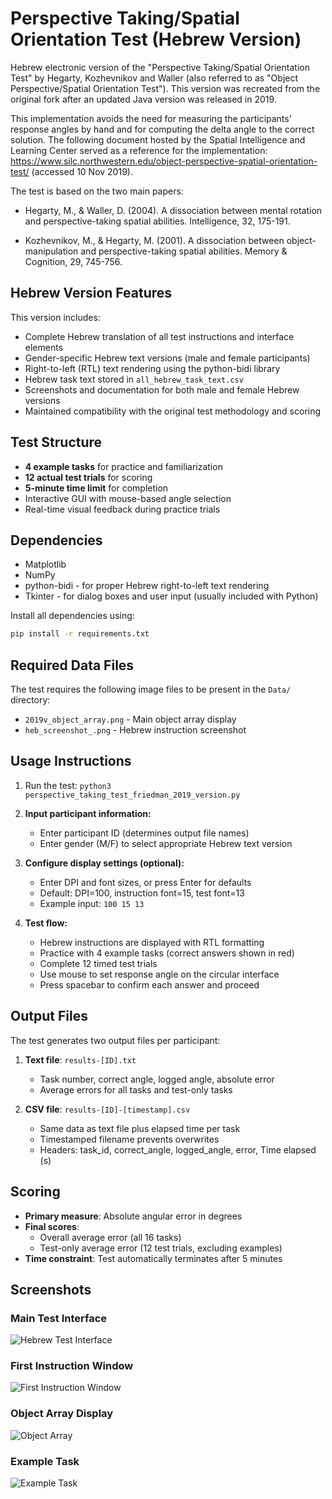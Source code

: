 # Perspective Taking/Spatial Orientation Test (Hebrew Version)

Hebrew electronic version of the "Perspective Taking/Spatial Orientation Test" by Hegarty, Kozhevnikov and Waller (also referred to as "Object Perspective/Spatial Orientation Test"). This version was recreated from the original fork after an updated Java version was released in 2019.

This implementation avoids the need for measuring the participants' response angles by hand and for computing the delta angle to the correct solution. The following document hosted by the Spatial Intelligence and Learning Center served as a reference for the implementation: https://www.silc.northwestern.edu/object-perspective-spatial-orientation-test/ (accessed 10 Nov 2019).

The test is based on the two main papers:

 * Hegarty, M., & Waller, D. (2004). A dissociation between mental rotation and perspective-taking spatial abilities. Intelligence, 32, 175-191.

 * Kozhevnikov, M., & Hegarty, M. (2001). A dissociation between object-manipulation and perspective-taking spatial abilities. Memory & Cognition, 29, 745-756.

## Hebrew Version Features

This version includes:
- Complete Hebrew translation of all test instructions and interface elements
- Gender-specific Hebrew text versions (male and female participants)
- Right-to-left (RTL) text rendering using the python-bidi library
- Hebrew task text stored in `all_hebrew_task_text.csv`
- Screenshots and documentation for both male and female Hebrew versions
- Maintained compatibility with the original test methodology and scoring

## Test Structure

- **4 example tasks** for practice and familiarization
- **12 actual test trials** for scoring
- **5-minute time limit** for completion
- Interactive GUI with mouse-based angle selection
- Real-time visual feedback during practice trials

## Dependencies
 * Matplotlib
 * NumPy
 * python-bidi - for proper Hebrew right-to-left text rendering
 * Tkinter - for dialog boxes and user input (usually included with Python)

Install all dependencies using:
```bash
pip install -r requirements.txt
```

## Required Data Files

The test requires the following image files to be present in the `Data/` directory:
- `2019v_object_array.png` - Main object array display
- `heb_screenshot_.png` - Hebrew instruction screenshot

## Usage Instructions

1. Run the test: `python3 perspective_taking_test_friedman_2019_version.py`

2. **Input participant information:**
   - Enter participant ID (determines output file names)
   - Enter gender (M/F) to select appropriate Hebrew text version

3. **Configure display settings (optional):**
   - Enter DPI and font sizes, or press Enter for defaults
   - Default: DPI=100, instruction font=15, test font=13
   - Example input: `100 15 13`

4. **Test flow:**
   - Hebrew instructions are displayed with RTL formatting
   - Practice with 4 example tasks (correct answers shown in red)
   - Complete 12 timed test trials
   - Use mouse to set response angle on the circular interface
   - Press spacebar to confirm each answer and proceed

## Output Files

The test generates two output files per participant:

1. **Text file**: `results-[ID].txt`
   - Task number, correct angle, logged angle, absolute error
   - Average errors for all tasks and test-only tasks

2. **CSV file**: `results-[ID]-[timestamp].csv` 
   - Same data as text file plus elapsed time per task
   - Timestamped filename prevents overwrites
   - Headers: task_id, correct_angle, logged_angle, error, Time elapsed (s)

## Scoring

- **Primary measure**: Absolute angular error in degrees
- **Final scores**: 
  - Overall average error (all 16 tasks)
  - Test-only average error (12 test trials, excluding examples)
- **Time constraint**: Test automatically terminates after 5 minutes

## Screenshots

### Main Test Interface
![Hebrew Test Interface](Data/heb_screenshot_.png)

### First Instruction Window
![First Instruction Window](Data/example_image_first_window.png)

### Object Array Display
![Object Array](Data/2019v_object_array.png)

### Example Task
![Example Task](Data/Esample0.png)
